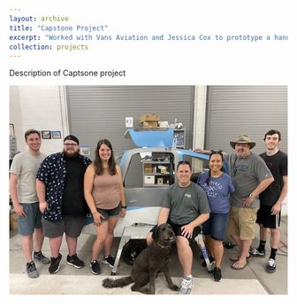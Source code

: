 ```yaml
---
layout: archive
title: "Capstone Project"
excerpt: "Worked with Vans Aviation and Jessica Cox to prototype a hands free aircraft door for pilots without the use of their arms<br/><img src='/images/groupphoto.jpeg'>"
collection: projects
---
```


Description of Captsone project

<img src='/images/groupphoto.jpeg'>